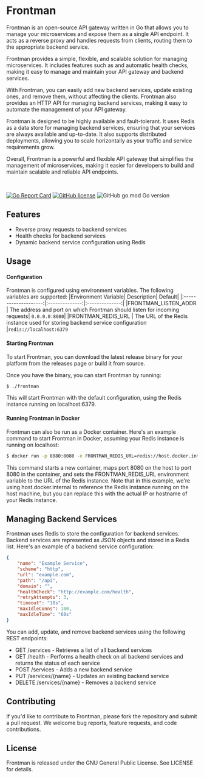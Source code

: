 # Frontman
Frontman is an open-source API gateway written in Go that allows you to manage your microservices and expose them as a single API endpoint. It acts as a reverse proxy and handles requests from clients, routing them to the appropriate backend service.

Frontman provides a simple, flexible, and scalable solution for managing microservices. It includes features such as and automatic health checks, making it easy to manage and maintain your API gateway and backend services.

With Frontman, you can easily add new backend services, update existing ones, and remove them, without affecting the clients. Frontman also provides an HTTP API for managing backend services, making it easy to automate the management of your API gateway.

Frontman is designed to be highly available and fault-tolerant. It uses Redis as a data store for managing backend services, ensuring that your services are always available and up-to-date. It also supports distributed deployments, allowing you to scale horizontally as your traffic and service requirements grow.

Overall, Frontman is a powerful and flexible API gateway that simplifies the management of microservices, making it easier for developers to build and maintain scalable and reliable API endpoints.

<p>&nbsp;</p>

[![Go Report Card](https://goreportcard.com/badge/github.com/hyperioxx/frontman)](https://goreportcard.com/report/github.com/hyperioxx/frontman) [![GitHub license](https://img.shields.io/github/license/Naereen/StrapDown.js.svg)](https://github.com/hyperioxx/frontman/blob/main/LICENCE) ![GitHub go.mod Go version](https://img.shields.io/github/go-mod/go-version/Hyperioxx/frontman)
<br />

## Features
- Reverse proxy requests to backend services
- Health checks for backend services
- Dynamic backend service configuration using Redis
  
## Usage
#### Configuration

Frontman is configured using environment variables. The following variables are supported:
|Environment Variable| Description| Default|
|:--------------------:|:--------------:|:--------------:|
|FRONTMAN_LISTEN_ADDR | The address and port on which Frontman should listen for incoming requests| ```0.0.0.0:8080```|
|FRONTMAN_REDIS_URL | The URL of the Redis instance used for storing backend service configuration |```redis://localhost:6379```

#### Starting Frontman
To start Frontman, you can download the latest release binary for your platform from the releases page or build it from source.

Once you have the binary, you can start Frontman by running:

```bash
$ ./frontman
```
This will start Frontman with the default configuration, using the Redis instance running on localhost:6379.

#### Running Frontman in Docker
Frontman can also be run as a Docker container. Here's an example command to start Frontman in Docker, assuming your Redis instance is running on localhost:

```bash
$ docker run -p 8080:8080 -e FRONTMAN_REDIS_URL=redis://host.docker.internal:6379 hyperioxx/frontman:latest
```
This command starts a new container, maps port 8080 on the host to port 8080 in the container, and sets the FRONTMAN_REDIS_URL environment variable to the URL of the Redis instance. Note that in this example, we're using host.docker.internal to reference the Redis instance running on the host machine, but you can replace this with the actual IP or hostname of your Redis instance.


## Managing Backend Services
Frontman uses Redis to store the configuration for backend services. Backend services are represented as JSON objects and stored in a Redis list. Here's an example of a backend service configuration:

```json
{
	"name": "Example Service",
	"scheme": "http",
	"url": "example.com",
	"path": "/api",
	"domain": "",
	"healthCheck": "http://example.com/health",
	"retryAttempts": 3,
	"timeout": "10s",
	"maxIdleConns": 100,
	"maxIdleTime": "60s"
}
```
You can add, update, and remove backend services using the following REST endpoints:

- GET /services - Retrieves a list of all backend services
- GET /health - Performs a health check on all backend services and returns the status of each service
- POST /services - Adds a new backend service
- PUT /services/{name} - Updates an existing backend service
- DELETE /services/{name} - Removes a backend service
## Contributing
If you'd like to contribute to Frontman, please fork the repository and submit a pull request. We welcome bug reports, feature requests, and code contributions.

## License
Frontman is released under the GNU General Public License. See LICENSE for details.